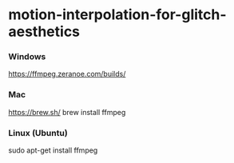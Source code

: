 # motion-interpolation-for-glitch-aesthetics

### Windows
https://ffmpeg.zeranoe.com/builds/

### Mac
https://brew.sh/
brew install ffmpeg

### Linux (Ubuntu)
sudo apt-get install ffmpeg
